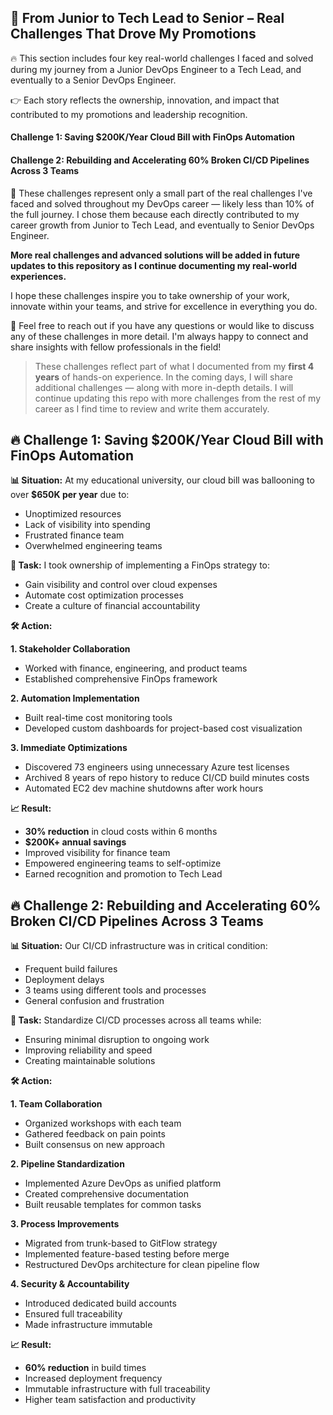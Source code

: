 ## 🚀 From Junior to Tech Lead to Senior – Real Challenges That Drove My Promotions

🔥 This section includes four key real-world challenges I faced and solved during my journey from a Junior DevOps Engineer to a Tech Lead, and eventually to a Senior DevOps Engineer.

 👉 Each story reflects the ownership, innovation, and impact that contributed to my promotions and leadership recognition.

#### Challenge 1: Saving $200K/Year Cloud Bill with FinOps Automation
#### Challenge 2: Rebuilding and Accelerating 60% Broken CI/CD Pipelines Across 3 Teams

 📝 These challenges represent only a small part of the real challenges I've faced and solved throughout my DevOps career — likely less than 10% of the full journey. I chose them because each directly contributed to my career growth from Junior to Tech Lead, and eventually to Senior DevOps Engineer.

**More real challenges and advanced solutions will be added in future updates to this repository as I continue documenting my real-world experiences.**

 I hope these challenges inspire you to take ownership of your work, innovate within your teams, and strive for excellence in everything you do.

 🔁 Feel free to reach out if you have any questions or would like to discuss any of these challenges in more detail. I'm always happy to connect and share insights with fellow professionals in the field!

> These challenges reflect part of what I documented from my **first 4 years** of hands-on experience. In the coming days, I will share additional challenges — along with more in-depth details. 
> I will continue updating this repo with more challenges from the rest of my career as I find time to review and write them accurately.

## 🔥 Challenge 1: Saving $200K/Year Cloud Bill with FinOps Automation

**📊 Situation:** At my educational university, our cloud bill was ballooning to over **$650K per year** due to:

- Unoptimized resources
- Lack of visibility into spending
- Frustrated finance team
- Overwhelmed engineering teams


**🎯 Task:** I took ownership of implementing a FinOps strategy to:

- Gain visibility and control over cloud expenses
- Automate cost optimization processes
- Create a culture of financial accountability


**🛠️ Action:** 

**1. Stakeholder Collaboration**

- Worked with finance, engineering, and product teams
- Established comprehensive FinOps framework

**2. Automation Implementation**

- Built real-time cost monitoring tools
- Developed custom dashboards for project-based cost visualization

**3. Immediate Optimizations**

- Discovered 73 engineers using unnecessary Azure test licenses
- Archived 8 years of repo history to reduce CI/CD build minutes costs
- Automated EC2 dev machine shutdowns after work hours


**📈 Result:** 

- **30% reduction** in cloud costs within 6 months
- **$200K+ annual savings**
- Improved visibility for finance team
- Empowered engineering teams to self-optimize
- Earned recognition and promotion to Tech Lead

## 🔥 Challenge 2: Rebuilding and Accelerating 60% Broken CI/CD Pipelines Across 3 Teams

**📊 Situation:** Our CI/CD infrastructure was in critical condition:

- Frequent build failures
- Deployment delays
- 3 teams using different tools and processes
- General confusion and frustration


**🎯 Task:** Standardize CI/CD processes across all teams while:

- Ensuring minimal disruption to ongoing work
- Improving reliability and speed
- Creating maintainable solutions


**🛠️ Action:** 

**1. Team Collaboration**

- Organized workshops with each team
- Gathered feedback on pain points
- Built consensus on new approach

**2. Pipeline Standardization**

- Implemented Azure DevOps as unified platform
- Created comprehensive documentation
- Built reusable templates for common tasks

**3. Process Improvements**

- Migrated from trunk-based to GitFlow strategy
- Implemented feature-based testing before merge
- Restructured DevOps architecture for clean pipeline flow

**4. Security & Accountability**

- Introduced dedicated build accounts
- Ensured full traceability
- Made infrastructure immutable


**📈 Result:** 

- **60% reduction** in build times
- Increased deployment frequency
- Immutable infrastructure with full traceability
- Higher team satisfaction and productivity
